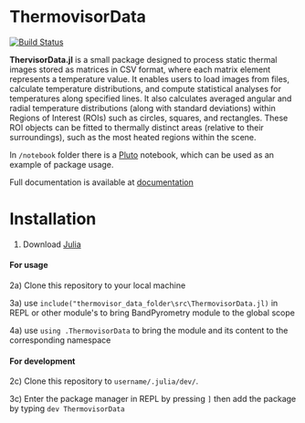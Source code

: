 # ThermovisorData

[![Build Status](https://github.com/Manarom/ThermovisorData.jl/actions/workflows/CI.yml/badge.svg?branch=master)](https://github.com/Manarom/ThermovisorData.jl/actions/workflows/CI.yml?query=branch%3Amaster)

**ThervisorData.jl** is a small package designed to process static thermal images stored as matrices in CSV format, where each matrix element represents a temperature value. It enables users to load images from files, calculate temperature distributions, and compute statistical analyses for temperatures along specified lines. It also calculates averaged angular and radial temperature distributions (along with standard deviations) within Regions of Interest (ROIs) such as circles, squares, and rectangles. These ROI objects can be fitted to thermally distinct areas (relative to their surroundings), such as the most heated regions within the scene.

 In `/notebook` folder there is a [Pluto](https://plutojl.org/) notebook, which can be used as an example of package usage.


  Full documentation is available at  [documentation](https://manarom.github.io/ThermovisorData.jl/)

# Installation 

1) Download [Julia](https://julialang.org/downloads)

#### For usage

2a) Clone this repository to your local machine 

3a) use `include("thermovisor_data_folder\src\ThermovisorData.jl)` in REPL or other module's to bring BandPyrometry module to the global scope

4a) use `using .ThermovisorData` to bring the module and its content to the corresponding namespace

#### For development

2c) Clone this repository to `username/.julia/dev/`.

3c) Enter the package manager in REPL by pressing `]`  then add the package by typing `dev ThermovisorData`
